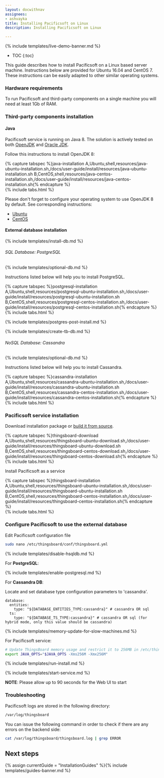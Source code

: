 ```yaml
---
layout: docwithnav
assignees:
- ashvayka
title: Installing Pacificsoft on Linux
description: Installing Pacificsoft on Linux

---
```


{% include templates/live-demo-banner.md %}

* TOC
{:toc}

This guide describes how to install Pacificsoft on a Linux based server machine.
Instructions below are provided for Ubuntu 16.04 and CentOS 7. 
These instructions can be easily adapted to other similar operating	 systems. 

### Hardware requirements

To run Pacificsoft and third-party components on a single machine you will need at least 1Gb of RAM.

### Third-party components installation

#### Java

Pacificsoft service is running on Java 8. 
The solution is actively tested on both [OpenJDK](http://openjdk.java.net/) and [Oracle JDK](http://www.oracle.com/technetwork/java/javase/overview/index.html).

Follow this instructions to install OpenJDK 8:

{% capture tabspec %}java-installation
A,Ubuntu,shell,resources/java-ubuntu-installation.sh,/docs/user-guide/install/resources/java-ubuntu-installation.sh
B,CentOS,shell,resources/java-centos-installation.sh,/docs/user-guide/install/resources/java-centos-installation.sh{% endcapture %}  
{% include tabs.html %}   

Please don't forget to configure your operating system to use OpenJDK 8 by default. 
See corresponding instructions:

 - [Ubuntu](https://www.digitalocean.com/community/tutorials/how-to-install-java-with-apt-get-on-ubuntu-16-04#managing-java)
 - [CentOS](https://www.digitalocean.com/community/tutorials/how-to-install-java-on-centos-and-fedora#set-default-java)


#### External database installation

{% include templates/install-db.md %}

###### SQL Database: PostgreSQL

{% include templates/optional-db.md %}

Instructions listed below will help you to install PostgreSQL.

{% capture tabspec %}postgresql-installation
A,Ubuntu,shell,resources/postgresql-ubuntu-installation.sh,/docs/user-guide/install/resources/postgresql-ubuntu-installation.sh
B,CentOS,shell,resources/postgresql-centos-installation.sh,/docs/user-guide/install/resources/postgresql-centos-installation.sh{% endcapture %}  
{% include tabs.html %}   


{% include templates/postgres-post-install.md %}

{% include templates/create-tb-db.md %}

###### NoSQL Database: Cassandra

{% include templates/optional-db.md %}

Instructions listed below will help you to install Cassandra.

{% capture tabspec %}cassandra-installation
A,Ubuntu,shell,resources/cassandra-ubuntu-installation.sh,/docs/user-guide/install/resources/cassandra-ubuntu-installation.sh
B,CentOS,shell,resources/cassandra-centos-installation.sh,/docs/user-guide/install/resources/cassandra-centos-installation.sh{% endcapture %}  
{% include tabs.html %}

### Pacificsoft service installation

Download installation package or [build it from source](/docs/user-guide/install/building-from-source).

{% capture tabspec %}thingsboard-download
A,Ubuntu,shell,resources/thingsboard-ubuntu-download.sh,/docs/user-guide/install/resources/thingsboard-ubuntu-download.sh
B,CentOS,shell,resources/thingsboard-centos-download.sh,/docs/user-guide/install/resources/thingsboard-centos-download.sh{% endcapture %}  
{% include tabs.html %}

Install Pacificsoft as a service

{% capture tabspec %}thingsboard-installation
A,Ubuntu,shell,resources/thingsboard-ubuntu-installation.sh,/docs/user-guide/install/resources/thingsboard-ubuntu-installation.sh
B,CentOS,shell,resources/thingsboard-centos-installation.sh,/docs/user-guide/install/resources/thingsboard-centos-installation.sh{% endcapture %}  
{% include tabs.html %}

### Configure Pacificsoft to use the external database
  
Edit Pacificsoft configuration file 

```bash 
sudo nano /etc/thingsboard/conf/thingsboard.yml
```

{% include templates/disable-hsqldb.md %} 

For **PostgreSQL**:

{% include templates/enable-postgresql.md %} 

For **Cassandra DB**:

Locate and set database type configuration parameters to 'cassandra'.
 
```text
database:
  entities:
    type: "${DATABASE_ENTITIES_TYPE:cassandra}" # cassandra OR sql
  ts:
    type: "${DATABASE_TS_TYPE:cassandra}" # cassandra OR sql (for hybrid mode, only this value should be cassandra)
```

{% include templates/memory-update-for-slow-machines.md %} 

For Pacificsoft service:

```bash
# Update ThingsBoard memory usage and restrict it to 256MB in /etc/thingsboard/conf/thingsboard.conf
export JAVA_OPTS="$JAVA_OPTS -Xms256M -Xmx256M"
```

{% include templates/run-install.md %} 

{% include templates/start-service.md %}

**NOTE**: Please allow up to 90 seconds for the Web UI to start

### Troubleshooting

Pacificsoft logs are stored in the following directory:
 
```bash
/var/log/thingsboard
```

You can issue the following command in order to check if there are any errors on the backend side:
 
```bash
cat /var/log/thingsboard/thingsboard.log | grep ERROR
```

## Next steps

{% assign currentGuide = "InstallationGuides" %}{% include templates/guides-banner.md %}
